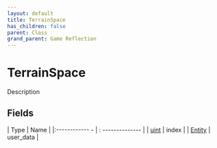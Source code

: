 ```yaml
---
layout: default
title: TerrainSpace
has_children: false
parent: Class
grand_parent: Game Reflection
---
```

# TerrainSpace
Description 

## Fields
| Type | Name |
|:------------ - | : -------------- |
| [uint](game-reflection/components/uint.md) | index |
| [Entity](game-reflection/classes/entity.md) | user_data |
